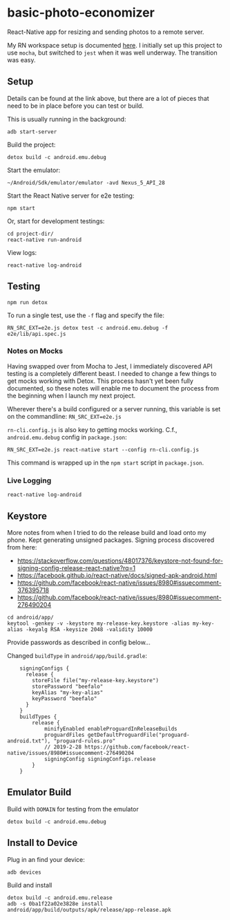 basic-photo-economizer
======================

React-Native app for resizing and sending photos to a remote server. 

My RN workspace setup is documented [here](https://libertyseeds.ca/2019/06/18/Basic-Android-React-Native-environment-setup-in-Ubuntu-18-04/). I initially set up this project to use `mocha`, but switched to `jest` when it was well underway. The transition was easy.

## Setup

Details can be found at the link above, but there are a lot of pieces that need to be in place before you can test or build.

This is usually running in the background:

```
adb start-server
```

Build the project:

```
detox build -c android.emu.debug
```

Start the emulator:

```
~/Android/Sdk/emulator/emulator -avd Nexus_5_API_28
```

Start the React Native server for e2e testing:

```
npm start
```

Or, start for development testings:

```
cd project-dir/
react-native run-android
```

View logs:

```
react-native log-android
```

## Testing

```
npm run detox
```

To run a single test, use the `-f` flag and specify the file:

```
RN_SRC_EXT=e2e.js detox test -c android.emu.debug -f e2e/lib/api.spec.js
```

### Notes on Mocks

Having swapped over from Mocha to Jest, I immediately discovered API testing is a completely different beast. I needed to change a few things to get mocks working with Detox. This process hasn't yet been fully documented, so these notes will enable me to document the process from the beginning when I launch my next project.

Wherever there's a build configured or a server running, this variable is set on the commandline: `RN_SRC_EXT=e2e.js`

`rn-cli.config.js` is also key to getting mocks working. C.f., `android.emu.debug` config in `package.json`:

```
RN_SRC_EXT=e2e.js react-native start --config rn-cli.config.js
```

This command is wrapped up in the `npm start` script in `package.json`.

### Live Logging

```
react-native log-android
```

## Keystore

More notes from when I tried to do the release build and load onto my phone. Kept generating unsigned packages. Signing process discovered from here:

- https://stackoverflow.com/questions/48017376/keystore-not-found-for-signing-config-release-react-native?rq=1
- https://facebook.github.io/react-native/docs/signed-apk-android.html
- https://github.com/facebook/react-native/issues/8980#issuecomment-376395718
- https://github.com/facebook/react-native/issues/8980#issuecomment-276490204

```
cd android/app/
keytool -genkey -v -keystore my-release-key.keystore -alias my-key-alias -keyalg RSA -keysize 2048 -validity 10000
```

Provide passwords as described in config below...

Changed `buildType` in `android/app/build.gradle`:

```
    signingConfigs {
      release {
        storeFile file("my-release-key.keystore")
        storePassword "beefalo"
        keyAlias "my-key-alias"
        keyPassword "beefalo"
      }
    }
    buildTypes {
        release {
            minifyEnabled enableProguardInReleaseBuilds
            proguardFiles getDefaultProguardFile("proguard-android.txt"), "proguard-rules.pro"
            // 2019-2-28 https://github.com/facebook/react-native/issues/8980#issuecomment-276490204
            signingConfig signingConfigs.release
        }
    }
```

## Emulator Build

Build with `DOMAIN` for testing from the emulator

```
detox build -c android.emu.debug
```

## Install to Device

Plug in an find your device:

```
adb devices
```

Build and install

```
detox build -c android.emu.release
adb -s 0ba1f22a02e3828e install android/app/build/outputs/apk/release/app-release.apk
```


